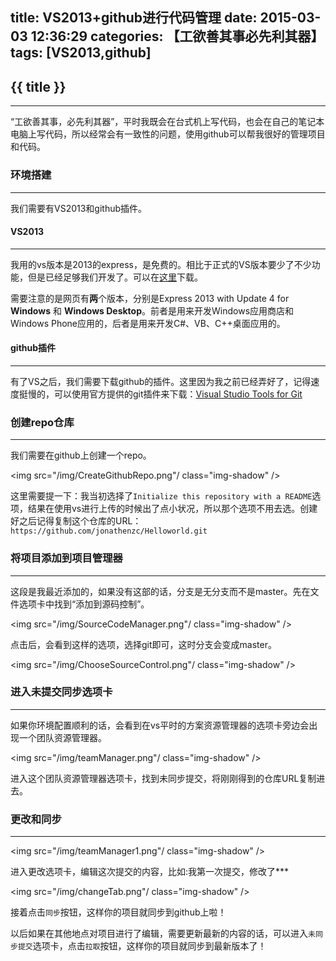 title: VS2013+github进行代码管理
date: 2015-03-03 12:36:29
categories: 【工欲善其事必先利其器】
tags: [VS2013,github]
---
## {{ title }} ##

---
“工欲善其事，必先利其器”，平时我既会在台式机上写代码，也会在自己的笔记本电脑上写代码，所以经常会有一致性的问题，使用github可以帮我很好的管理项目和代码。

### 环境搭建 ###

---
我们需要有VS2013和github插件。

#### VS2013 ####

---
我用的vs版本是2013的express，是免费的。相比于正式的VS版本要少了不少功能，但是已经足够我们开发了。可以在[这里](http://www.visualstudio.com/zh-cn/downloads#d-express-windows-8 "VS下载")下载。

需要注意的是网页有**两**个版本，分别是Express 2013 with Update 4 for **Windows** 和 **Windows Desktop**。前者是用来开发Windows应用商店和Windows Phone应用的，后者是用来开发C#、VB、C++桌面应用的。

#### github插件 ####

---
有了VS之后，我们需要下载github的插件。这里因为我之前已经弄好了，记得速度挺慢的，可以使用官方提供的git插件来下载：[Visual Studio Tools for Git](https://visualstudiogallery.msdn.microsoft.com/abafc7d6-dcaa-40f4-8a5e-d6724bdb980c "Visual Studio Tools for Git")

### 创建repo仓库 ###

---
我们需要在github上创建一个repo。

<img src="/img/CreateGithubRepo.png"/ class="img-shadow" />

这里需要提一下：我当初选择了`Initialize this repository with a README`选项，结果在使用vs进行上传的时候出了点小状况，所以那个选项不用去选。创建好之后记得复制这个仓库的URL：`https://github.com/jonathenzc/Helloworld.git`

### 将项目添加到项目管理器 ###

---
这段是我最近添加的，如果没有这部的话，分支是无分支而不是master。先在文件选项卡中找到“添加到源码控制”。

<img src="/img/SourceCodeManager.png"/ class="img-shadow" />

点击后，会看到这样的选项，选择git即可，这时分支会变成master。

<img src="/img/ChooseSourceControl.png"/ class="img-shadow" />

### 进入未提交同步选项卡 ###

---
如果你环境配置顺利的话，会看到在vs平时的方案资源管理器的选项卡旁边会出现一个团队资源管理器。

<img src="/img/teamManager.png"/ class="img-shadow" />

进入这个团队资源管理器选项卡，找到未同步提交，将刚刚得到的仓库URL复制进去。

### 更改和同步 ###

---
<img src="/img/teamManager1.png"/ class="img-shadow" />

进入更改选项卡，编辑这次提交的内容，比如:我第一次提交，修改了***

<img src="/img/changeTab.png"/ class="img-shadow" />

接着点击`同步`按钮，这样你的项目就同步到github上啦！

以后如果在其他地点对项目进行了编辑，需要更新最新的内容的话，可以进入`未同步提交`选项卡，点击`拉取`按钮，这样你的项目就同步到最新版本了！